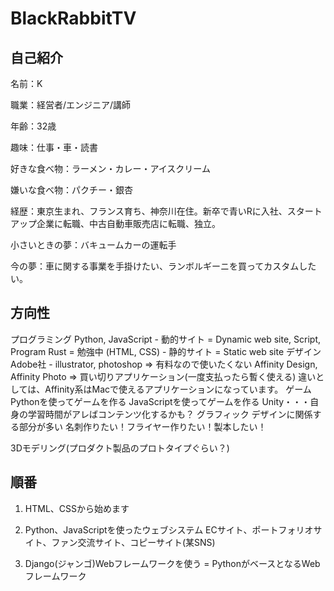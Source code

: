# BlackRabbitTV

## 自己紹介

名前：K

職業：経営者/エンジニア/講師

年齢：32歳

趣味：仕事・車・読書

好きな食べ物：ラーメン・カレー・アイスクリーム

嫌いな食べ物：パクチー・銀杏

経歴：東京生まれ、フランス育ち、神奈川在住。新卒で青いRに入社、スタートアップ企業に転職、中古自動車販売店に転職、独立。

小さいときの夢：バキュームカーの運転手

今の夢：車に関する事業を手掛けたい、ランボルギーニを買ってカスタムしたい。

## 方向性

プログラミング
  Python, JavaScript - 動的サイト = Dynamic web site, Script, Program
  Rust = 勉強中
  (HTML, CSS) - 静的サイト = Static web site
デザイン
  Adobe社 - illustrator, photoshop => 有料なので使いたくない
  Affinity Design, Affinity Photo => 買い切りアプリケーション(一度支払ったら暫く使える)
  違いとしては、Affinity系はMacで使えるアプリケーションになっています。
ゲーム
  Pythonを使ってゲームを作る
  JavaScriptを使ってゲームを作る
  Unity・・・自身の学習時間がアレばコンテンツ化するかも？
グラフィック
  デザインに関係する部分が多い
  名刺作りたい！フライヤー作りたい！製本したい！

3Dモデリング(プロダクト製品のプロトタイプぐらい？)

## 順番

1) HTML、CSSから始めます

2) Python、JavaScriptを使ったウェブシステム
ECサイト、ポートフォリオサイト、ファン交流サイト、コピーサイト(某SNS)

3) Django(ジャンゴ)Webフレームワークを使う = PythonがベースとなるWebフレームワーク
